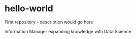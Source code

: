 # hello-world
First repository - description would go here

Information Manager expanding knowledge with Data Science
